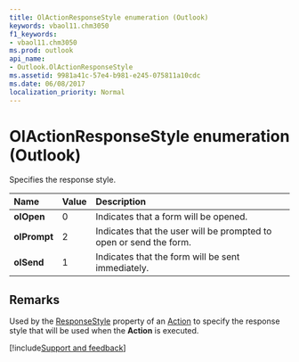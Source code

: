 ```yaml
---
title: OlActionResponseStyle enumeration (Outlook)
keywords: vbaol11.chm3050
f1_keywords:
- vbaol11.chm3050
ms.prod: outlook
api_name:
- Outlook.OlActionResponseStyle
ms.assetid: 9981a41c-57e4-b981-e245-075811a10cdc
ms.date: 06/08/2017
localization_priority: Normal
---
```



# OlActionResponseStyle enumeration (Outlook)

Specifies the response style.



|Name|Value|Description|
|:-----|:-----|:-----|
| **olOpen**|0|Indicates that a form will be opened.|
| **olPrompt**|2|Indicates that the user will be prompted to open or send the form.|
| **olSend**|1|Indicates that the form will be sent immediately.|

## Remarks

Used by the [ResponseStyle](Outlook.Action.ResponseStyle.md) property of an [Action](Outlook.Action.md) to specify the response style that will be used when the **Action** is executed.

[!include[Support and feedback](~/includes/feedback-boilerplate.md)]